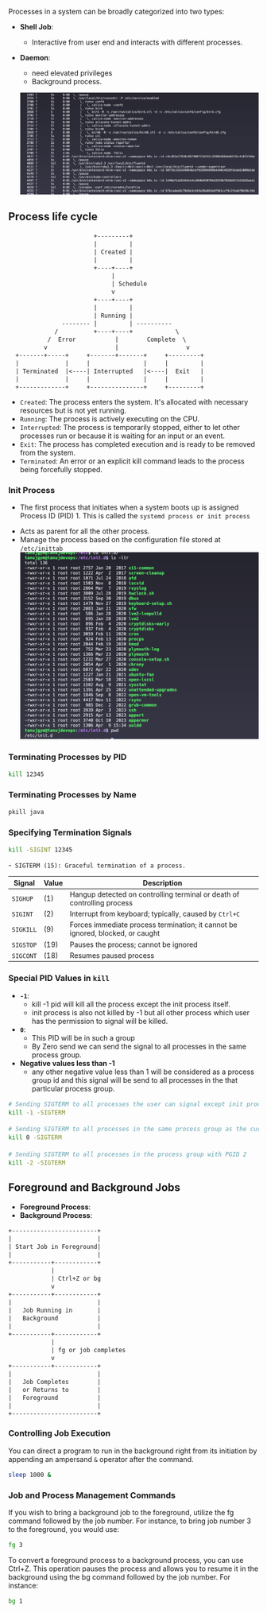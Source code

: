 
Processes in a system can be broadly categorized into two types:
* **Shell Job**: 
  - Interactive from user end and interacts with different processes.

* **Daemon**: 
  - need elevated privileges
  - Background process.

  ![alt text](image.png)

## Process life cycle


```
                        +---------+
                        |         |
                        | Created |
                        |         |
                        +----+----+
                             |
                             | Schedule
                             v
                        +----+----+
                        |         |
                        | Running |
               -------- |         | ----------
             /          +----+----+            \
           /  Error           |        Complete  \ 
          v                   |                   v
  +-------+-----+     +-------+-------+     +---------+
  |             |     |               |     |         |
  | Terminated  |<----| Interrupted   |<----|  Exit   |
  |             |     |               |     |         |
  +-------------+     +---------------+     +---------+
```

- `Created`: The process enters the system. It's allocated with necessary resources but is not yet running.
- `Running`: The process is actively executing on the CPU.
- `Interrupted`: The process is temporarily stopped, either to let other processes run or because it is waiting for an input or an event.
- `Exit`: The process has completed execution and is ready to be removed from the system.
- `Terminated`: An error or an explicit kill command leads to the process being forcefully stopped.

### Init Process

* The first process that initiates when a system boots up is assigned Process ID (PID) 1. This is called the `systemd process or init process`
- Acts as parent for all the other process.
- Manage the process based on the configuration file stored at `/etc/inittab`
![alt text](image-1.png)

### Terminating Processes by PID
```bash
kill 12345
```

### Terminating Processes by Name 

```bash
pkill java
```

### Specifying Termination Signals

```bash
kill -SIGINT 12345
```

-` SIGTERM (15): Graceful termination of a process.`

| Signal | Value | Description |
| --- | --- | --- |
| `SIGHUP` | (1) | Hangup detected on controlling terminal or death of controlling process |
| `SIGINT` | (2) | Interrupt from keyboard; typically, caused by `Ctrl+C` |
| `SIGKILL` | (9) | Forces immediate process termination; it cannot be ignored, blocked, or caught |
| `SIGSTOP` | (19) | Pauses the process; cannot be ignored |
| `SIGCONT` | (18) | Resumes paused process |


### Special PID Values in `kill`
- **`-1`**: 
  - kill -1 pid will kill all the process except the init process itself.
  - init process is also not killed by -1 but all other process which user has the permission to signal will be killed.
- **`0`**: 
  - This PID will be in such a group 
  - By Zero send we can send the signal to all processes in the same process group.
- **Negative values less than -1**
  - any other negative value less than 1 will be considered as a process group id and this signal will be send to all processes in the that particular process group.

```bash
# Sending SIGTERM to all processes the user can signal except init process.
kill -1 -SIGTERM

# Sending SIGTERM to all processes in the same process group as the current process
kill 0 -SIGTERM

# Sending SIGTERM to all processes in the process group with PGID 2
kill -2 -SIGTERM
```



## Foreground and Background Jobs

- **Foreground Process**: 
- **Background Process**: 

```
+------------------------+
|                        |
| Start Job in Foreground|
|                        |
+-----------+------------+
            |
            | Ctrl+Z or bg
            v
+-----------+------------+
|                        |
|   Job Running in       |
|   Background           |
|                        |
+-----------+------------+
            |
            | fg or job completes
            v
+-----------+------------+
|                        |
|   Job Completes        |
|   or Returns to        |
|   Foreground           |
|                        |
+------------------------+
```

### Controlling Job Execution

You can direct a program to run in the background right from its initiation by appending an ampersand `&` operator after the command. 

```bash
sleep 1000 &
```
### Job and Process Management Commands

If you wish to bring a background job to the foreground, utilize the fg command followed by the job number. For instance, to bring job number 3 to the foreground, you would use:

```bash
fg 3
```

To convert a foreground process to a background process, you can use Ctrl+Z. This operation pauses the process and allows you to resume it in the background using the bg command followed by the job number. For instance:

```bash
bg 1
```